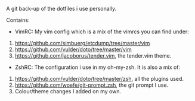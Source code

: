 A git back-up of the dotfiles i use personally.

Contains:
- VimRC:
My vim config which is a mix of the vimrcs you can find under:
1. https://github.com/simbuerg/etcdump/tree/master/vim
2. https://github.com/vulder/doto/tree/master/vim
3. https://github.com/jacoborus/tender.vim, the tender.vim theme.

- ZshRC:
The configuration i use in my oh-my-zsh. It is also a mix of:
1. https://github.com/vulder/doto/tree/master/zsh, all the plugins used.
2. https://github.com/woefe/git-prompt.zsh, the git prompt I use.
3. Colour/theme changes I added on my own.
